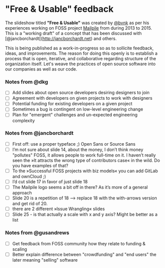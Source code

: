 # "Free & Usable" feedback

The slideshow titled **"Free & Usable"** was created by [@bvnk](https://brennannovak.com) as per his experiences working on FOSS project [Mailpile](https://mailpile.is) from during 2013 to 2015. This is a "working draft" of a concept that has been discussed with [@jancborchardt[(http://jancborchardt.net) and others.

This is being published as a work-in-progress so as to sollicite feedback, ideas, and improvements. The reason for doing this openly is to establish a process that is open, iterative, and collaborative regarding structure of the organization itself. Let's weave the practices of open source software into our companies as well as our code.

### Notes from @dkg
  
- [ ] Add slides about open source developers desiring designers to join
- [ ] Agreement with developers on given projects to work with designers
- [ ] Potential funding for existing developers on a given project
- [ ] Sometimes a bug is contingent on low-level engineering change
- [ ] Plan for "emergent" challenges and un-expected engineering complexity

### Notes from @jancborchardt

- [ ] First off: use a proper typeface ;) Open Sans or Source Sans
- [ ] I’m not sure about slide 14, about the money, I don’t think money "pollutes" FOSS, it allows people to work full-time on it. I haven’t really seen the »It attracts the wrong type of contributors case« in the wild. Do you have examples of that?
- [ ] To the »Successful FOSS projects with biz models« you can add GitLab and ownCloud ;)
- [ ] I’d cut slide 17 in favor of just slide 18
- [ ] The Mailpile logo seems a bit off in there? As it’s more of a general approach
- [ ] Slide 20 is a repetition of 18 –> replace 18 with the with-arrows version and get rid of 20.
- [ ] there are 2 different »Issue Wrangling« slides
- [ ] Slide 25 - is that actually a scale with x and y axis? Might be better as a list

### Notes from @gusandrews

- [ ] Get feedback from FOSS community how they relate to funding & scaling
- [ ] Better explain difference between "crowdfunding" and "end users" the later meaning "selling" software